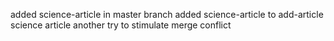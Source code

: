 added science-article in master branch
added science-article to add-article
science article another try to stimulate merge conflict
